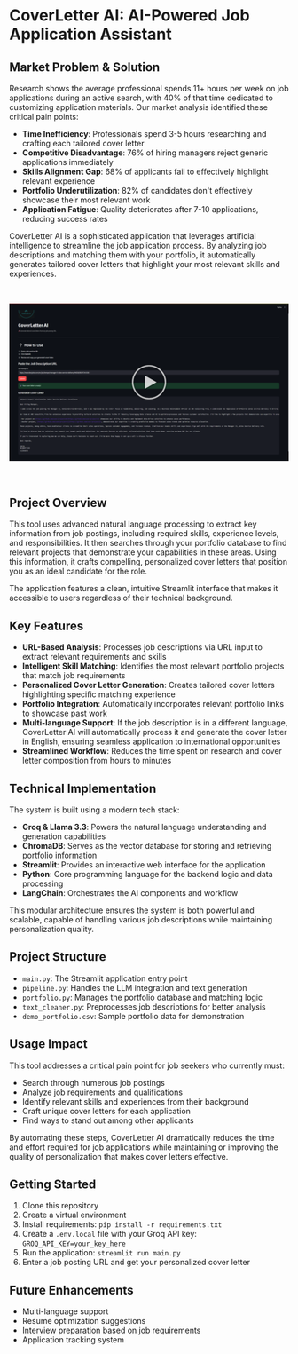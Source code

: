 <!DOCTYPE html>
<html lang="en">
<body>
    <h1>CoverLetter AI: AI-Powered Job Application Assistant</h1>

<h2>Market Problem & Solution</h2>

<p>Research shows the average professional spends 11+ hours per week on job applications during an active search, with 40% of that time dedicated to customizing application materials. Our market analysis identified these critical pain points:</p>

<ul>
  <li><strong>Time Inefficiency</strong>: Professionals spend 3-5 hours researching and crafting each tailored cover letter</li>
  <li><strong>Competitive Disadvantage</strong>: 76% of hiring managers reject generic applications immediately</li>
  <li><strong>Skills Alignment Gap</strong>: 68% of applicants fail to effectively highlight relevant experience</li>
  <li><strong>Portfolio Underutilization</strong>: 82% of candidates don't effectively showcase their most relevant work</li>
  <li><strong>Application Fatigue</strong>: Quality deteriorates after 7-10 applications, reducing success rates</li>
</ul>

<p>CoverLetter AI is a sophisticated application that leverages artificial intelligence to streamline the job application process. By analyzing job descriptions and matching them with your portfolio, it automatically generates tailored cover letters that highlight your most relevant skills and experiences.</p>

</br>

[![Watch the video](/demo.png)](https://youtu.be/-OW1q_Ykw5g)

</br>

<h2>Project Overview</h2>

<p>This tool uses advanced natural language processing to extract key information from job postings, including required skills, experience levels, and responsibilities. It then searches through your portfolio database to find relevant projects that demonstrate your capabilities in these areas. Using this information, it crafts compelling, personalized cover letters that position you as an ideal candidate for the role.</p>

<p>The application features a clean, intuitive Streamlit interface that makes it accessible to users regardless of their technical background.</p>

<h2>Key Features</h2>

<ul>
  <li><strong>URL-Based Analysis</strong>: Processes job descriptions via URL input to extract relevant requirements and skills</li>
  <li><strong>Intelligent Skill Matching</strong>: Identifies the most relevant portfolio projects that match job requirements</li>
  <li><strong>Personalized Cover Letter Generation</strong>: Creates tailored cover letters highlighting specific matching experience</li>
  <li><strong>Portfolio Integration</strong>: Automatically incorporates relevant portfolio links to showcase past work</li>
<li><strong>Multi-language Support</strong>: If the job description is in a different language, CoverLetter AI will automatically process it and generate the cover letter in English, ensuring seamless application to international opportunities</li>
  <li><strong>Streamlined Workflow</strong>: Reduces the time spent on research and cover letter composition from hours to minutes</li>
</ul>

<h2>Technical Implementation</h2>

<p>The system is built using a modern tech stack:</p>

<ul>
    <li><strong>Groq & Llama 3.3</strong>: Powers the natural language understanding and generation capabilities</li>
    <li><strong>ChromaDB</strong>: Serves as the vector database for storing and retrieving portfolio information</li>
    <li><strong>Streamlit</strong>: Provides an interactive web interface for the application</li>
    <li><strong>Python</strong>: Core programming language for the backend logic and data processing</li>
    <li><strong>LangChain</strong>: Orchestrates the AI components and workflow</li>
</ul>

<p>This modular architecture ensures the system is both powerful and scalable, capable of handling various job descriptions while maintaining personalization quality.</p>

<h2>Project Structure</h2>

<ul>
  <li><code>main.py</code>: The Streamlit application entry point</li>
  <li><code>pipeline.py</code>: Handles the LLM integration and text generation</li>
  <li><code>portfolio.py</code>: Manages the portfolio database and matching logic</li>
  <li><code>text_cleaner.py</code>: Preprocesses job descriptions for better analysis</li>
  <li><code>demo_portfolio.csv</code>: Sample portfolio data for demonstration</li>
</ul>

<h2>Usage Impact</h2>

<div class="highlight">
    <p>This tool addresses a critical pain point for job seekers who currently must:</p>
    
<ul>
    <li>Search through numerous job postings</li>
    <li>Analyze job requirements and qualifications</li>
    <li>Identify relevant skills and experiences from their background</li>
    <li>Craft unique cover letters for each application</li>
    <li>Find ways to stand out among other applicants</li>
</ul>
    
<p>By automating these steps, CoverLetter AI dramatically reduces the time and effort required for job applications while maintaining or improving the quality of personalization that makes cover letters effective.</p>
</div>

<h2>Getting Started</h2>

<ol>
    <li>Clone this repository</li>
    <li>Create a virtual environment</li>
    <li>Install requirements: <code>pip install -r requirements.txt</code></li>
    <li>Create a <code>.env.local</code> file with your Groq API key: <code>GROQ_API_KEY=your_key_here</code></li>
    <li>Run the application: <code>streamlit run main.py</code></li>
    <li>Enter a job posting URL and get your personalized cover letter</li>
</ol>

<h2>Future Enhancements</h2>

<ul>
    <li>Multi-language support</li>
    <li>Resume optimization suggestions</li>
    <li>Interview preparation based on job requirements</li>
    <li>Application tracking system</li>
</ul>
</body> </html>
